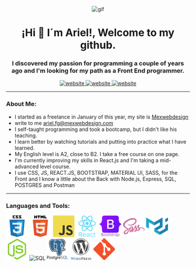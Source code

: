 <div id='header' align='center'>
  <img src='https://media1.giphy.com/media/zhJR6HbK4fthC/giphy.gif' width='200' alt='gif' />
  <h1 align='center'>¡Hi 👋 I´m Ariel!, Welcome to my github.</h1>
  <h3 align='center'>I discovered my passion for programming a couple of years ago and I'm looking for my path as a 
      Front End programmer.</h3>
</div>

<div class='bages' align='center'> 
  <a href='https://mexwebdesign.com/'>
    <img src='https://img.shields.io/website?label=Mexwebdesign.com&style=social&up_message=Go%21&url=https%3A%2F%2Fmexwebdesign.com%2F' alt='website'>
  </a>
  <a href='https://www.linkedin.com/in/ariel-f-78604898/'>
    <img src='https://img.shields.io/website?                                                                                                                                      color=blue&down_color=blue&down_message=Go%21&label=Linkedin&logo=Linkedin&logoColor=blue&url=https%3A%2F%2Fwww.linkedin.com%2Fin%2Fariel-f-78604898%2F'                     alt='website'>
  </a>
  <a href='[https://www.linkedin.com/in/ariel-f-78604898/](http://briefcase.mexwebdesign.com/)'>
    <img src='https://img.shields.io/website?label=Briefcase%20Front-End&up_color=orange&up_message=Go%21&url=http%3A%2F%2Fbriefcase.mexwebdesign.com%2F'                          alt='website'>
  </a>
</div>

--- 
### About Me:

- I started as a freelance in January of this year, my site is [Mexwebdesign](https://mexwebdesign.com/)
- write to me ariel.fg@mexwebdesign.com
- I self-taught programming and took a bootcamp, but I didn't like his teaching.
- I learn better by watching tutorials and putting into practice what I have learned.
- My English level is A2, close to B2. I take a free course on one page.
- I'm currently improving my skills in React.js and I'm taking a mid-advanced level course.
- I use CSS, JS, REACT.JS, BOOTSTRAP, MATERIAL UI, SASS, for the Front and I know a little about the Back with Node.js, Express, SQL, POSTGRES and Postman

---
<div align='left'>
  <h3>Languages and Tools:</h4>
  <div>
    <img src='https://github.com/devicons/devicon/blob/master/icons/css3/css3-original-wordmark.svg' width='60' height='60' alt='CSS3'>
    <img src='https://github.com/devicons/devicon/blob/master/icons/html5/html5-original-wordmark.svg' width='60' height='60' alt='HTML5'>
    <img src='https://github.com/devicons/devicon/blob/master/icons/javascript/javascript-original.svg' width='60' height='60' alt='Javascript'>
    <img src='https://github.com/devicons/devicon/blob/master/icons/react/react-original-wordmark.svg' width='60' height='60' alt='React.js'>
    <img src='https://github.com/devicons/devicon/blob/master/icons/bootstrap/bootstrap-original-wordmark.svg' width='60' height='60' alt='Bootstrap'>
    <img src='https://github.com/devicons/devicon/blob/master/icons/sass/sass-original.svg' width='60' height='60' alt='SASS'>
    <img src='https://github.com/devicons/devicon/blob/master/icons/materialui/materialui-original.svg' width='60' height='60' alt='MATERIAL UI'>
    <img src='https://github.com/devicons/devicon/blob/master/icons/nodejs/nodejs-original.svg' width='60' height='60' alt='Node.js'>
    <img src='https://github.com/likaon1606/likaon1606/assets/95390615/fa85a46f-52c7-4287-9e67-baa5bfdda227' width='60' height='60' alt='SQL'>
    <img src='https://github.com/devicons/devicon/blob/master/icons/postgresql/postgresql-original-wordmark.svg' width='60' height='60' alt='POSTGREsql'>
    <img src='https://github.com/devicons/devicon/blob/master/icons/wordpress/wordpress-original.svg' width='60' height='60' alt='WORDPRESS'>
    <img src='https://github.com/devicons/devicon/blob/master/icons/git/git-original.svg' width='60' height='60' alt='GIT'>
  </div>
</div>


